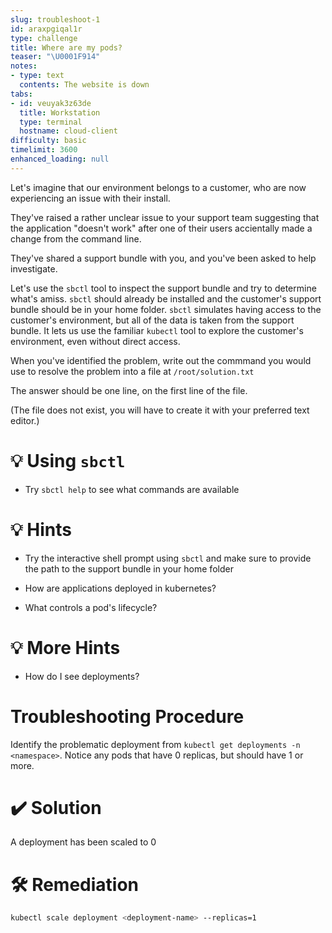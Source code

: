 ```yaml
---
slug: troubleshoot-1
id: araxpgiqal1r
type: challenge
title: Where are my pods?
teaser: "\U0001F914"
notes:
- type: text
  contents: The website is down
tabs:
- id: veuyak3z63de
  title: Workstation
  type: terminal
  hostname: cloud-client
difficulty: basic
timelimit: 3600
enhanced_loading: null
---
```

Let's imagine that our environment belongs to a customer, who are now experiencing an issue with their install.

They've raised a rather unclear issue to your support team suggesting that the application "doesn't work" after one of their users accientally made a change from the command line.

They've shared a support bundle with you, and you've been asked to help investigate.

Let's use the `sbctl` tool to inspect the support bundle and try to determine what's amiss.  `sbctl` should already be installed and the customer's support bundle should be in your home folder.  `sbctl` simulates having access to the customer's environment, but all of the data is taken from the support bundle.  It lets us use the familiar `kubectl` tool to explore the customer's environment, even without direct access.

When you've identified the problem, write out the commmand you would use to resolve the problem into a file at `/root/solution.txt`

The answer should be one line, on the first line of the file.

(The file does not exist, you will have to create it with your preferred text editor.)

💡 Using `sbctl`
=================

- Try `sbctl help` to see what commands are available

💡 Hints
=================

- Try the interactive shell prompt using `sbctl` and make sure to provide the path to the support bundle in your home folder

- How are applications deployed in kubernetes?

- What controls a pod's lifecycle?

💡 More Hints
=================

- How do I see deployments?

Troubleshooting Procedure
=================

Identify the problematic deployment from `kubectl get deployments -n <namespace>`.  Notice any pods that have 0 replicas, but should have 1 or more.

✔️  Solution
==================

A deployment has been scaled to 0

🛠️ Remediation
=================

```bash
kubectl scale deployment <deployment-name> --replicas=1
```

